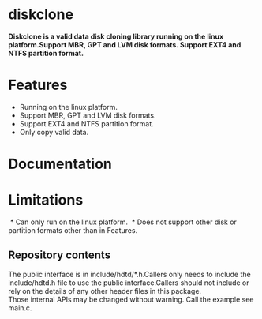 # diskclone
**Diskclone is a valid data disk cloning library running on the linux platform.Support MBR, GPT and LVM disk formats. Support EXT4 and NTFS partition format.**

# Features
  * Running on the linux platform.
  * Support MBR, GPT and LVM disk formats.
  * Support EXT4 and NTFS partition format.
  * Only copy valid data.
  
# Documentation
  

# Limitations
  * Can only run on the linux platform.
  * Does not support other disk or partition formats other than in Features.
  
## Repository contents

The public interface is in include/hdtd/*.h.Callers only needs to include the 
include/hdtd.h file to use the public interface.Callers should not include or 
rely on the details of any other header files in this package.  
Those internal APIs may be changed without warning.
Call the example see main.c.
